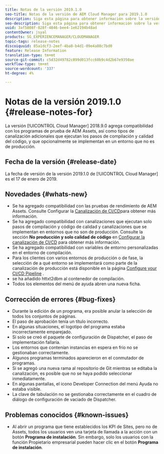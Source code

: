 ```yaml
---
title: Notas de la versión 2019.1.0
seo-title: Notas de la versión de AEM Cloud Manager para 2019.1.0
description: Siga esta página para obtener información sobre la versión 2019.1.0 de Cloud Manager.
seo-description: Siga esta página para obtener información sobre la versión 2019.1.0 de AEM Cloud Manager.
uuid: 3af5808f-828f-4846-bee4-1e62194b48ad
contentOwner: jsyal
products: SG_EXPERIENCEMANAGER/CLOUDMANAGER
topic-tags: release-notes
discoiquuid: 85a1dcf3-2eef-4ba8-b4d1-09e4a88c7bd0
feature: Release Information
translation-type: tm+mt
source-git-commit: c5d32d49782c899d013fcc60b9c4d2b67e9350ae
workflow-type: tm+mt
source-wordcount: '337'
ht-degree: 4%

---
```



# Notas de la versión 2019.1.0 {#release-notes-for}

La versión [!UICONTROL Cloud Manager] 2018.9.0 agrega compatibilidad con los programas de prueba de AEM Assets, así como tipos de canalización adicionales que ejecutan los pasos de compilación y calidad del código, y que opcionalmente se implementan en un entorno que no es de producción.

## Fecha de la versión {#release-date}

La fecha de versión de la versión 2019.1.0 de [!UICONTROL Cloud Manager] es el 17 de enero de 2019.

## Novedades {#whats-new}

* Se ha agregado compatibilidad con las pruebas de rendimiento de AEM Assets. Consulte Configurar la [Canalización de CI/CD](configuring-pipeline.md)para obtener más información.
* Se ha agregado compatibilidad con canalizaciones que ejecutan solo pasos de compilación y código de calidad y canalizaciones que se implementan en entornos que no son de producción. Consulte la sección **No producción y solo calidad de código** en [Configurar la canalización de CI/CD](configuring-pipeline.md) para obtener más información.
* Se ha agregado compatibilidad con variables de entorno personalizadas en el entorno de compilación.
* Para los clientes con varios entornos de producción o de fase, la selección de a qué entorno se implementará como parte de la canalización de producción está disponible en la página [Configure your CI/CD Pipeline](configuring-pipeline.md) .
* se ha añadido httxt2dbm al contenedor de compilación.
* Todos los elementos del menú de ayuda abren una nueva ficha.

## Corrección de errores {#bug-fixes}

* Durante la edición de un programa, era posible anular la selección de todos los conjuntos de páginas.
* El paso de aprobación tenía un título incorrecto.
* En algunas situaciones, el logotipo del programa estaba incorrectamente emparejado.
* Si solo se creó el paquete de configuración de Dispatcher, el paso de implementación fallaría.
* Los entornos que contenían instancias en espera en frío no se gestionaban correctamente.
* Algunos programas terminados aparecieron en el conmutador de programas.
* Si se agregó una nueva rama al repositorio de Git mientras se editaba la canalización, es posible que no se haya podido seleccionar inmediatamente.
* En algunas pantallas, el icono Developer Connection del menú Ayuda no estaba visible.
* La clave de tabulación no se gestionaba correctamente en el cuadro de diálogo de configuración de vaciado de Dispatcher.

## Problemas conocidos {#known-issues}

* Al abrir un programa que tiene establecidos los KPI de Sites, pero no de Assets, todos los usuarios ven una tarjeta de llamada a la acción con un botón **Programa de instalación**. Sin embargo, solo los usuarios con la función Propietario empresarial pueden hacer clic en el botón **Programa de instalación**.